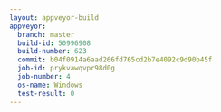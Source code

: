 ```yaml
---
layout: appveyor-build
appveyor:
  branch: master
  build-id: 50996908
  build-number: 623
  commit: b04f0914a6aad266fd765cd2b7e4092c9d90b45f
  job-id: prykvawqvpr98d0g
  job-number: 4
  os-name: Windows
  test-result: 0
---
```

